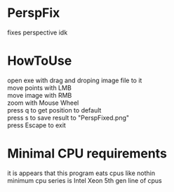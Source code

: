 # PerspFix
fixes perspective idk<br>
# HowToUse
open exe with drag and droping image file to it<br>
move points with LMB<br>
move image with RMB<br>
zoom with Mouse Wheel<br>
press q to get position to default<br>
press s to save result to "PerspFixed.png"<br>
press Escape to exit<br>
# Minimal CPU requirements
it is appears that this program eats cpus like nothin<br>
minimum cpu series is Intel Xeon 5th gen line of cpus
